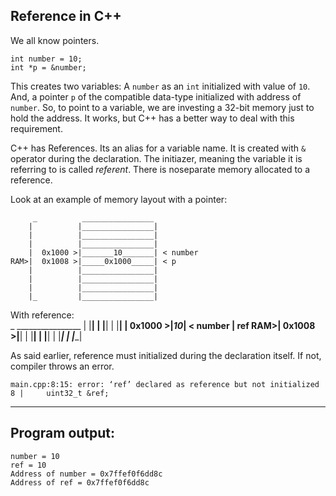 ## Reference in C++

We all know pointers. 

    int number = 10;
    int *p = &number;

This creates two variables: A `number` as an `int` initialized with value of `10`. And, a pointer `p` of the compatible data-type initialized with address of `number`. So, to point to a variable, we are investing a 32-bit memory just to hold the address. It works, but C++ has a better way to deal with this requirement.

C++ has References. Its an alias for a variable name. It is created with `&` operator during the declaration. The initiazer, meaning the variable it is referring to is called *referent*. There is noseparate memory allocated to a reference. 

Look at an example of memory layout with a pointer:

         _          ________________
        |          |________________|
        |          |________________|
        |          |________________|
        |  0x1000 >|_______10_______| < number 
    RAM>|  0x1008 >|_____0x1000_____| < p
        |          |________________|
        |          |________________|
        |          |________________|
        |_         |________________|

With reference:                       
         _          ________________
        |          |________________|
        |          |________________|
        |          |________________|
        |  0x1000 >|_______10_______| < number | ref
    RAM>|  0x1008 >|________________|
        |          |________________|
        |          |________________|
        |          |________________|
        |_         |________________|

As said earlier, reference must initialized during the declaration itself. If not, compiler throws an error.

    main.cpp:8:15: error: ‘ref’ declared as reference but not initialized
    8 |     uint32_t &ref;



***

## Program output:

    number = 10
    ref = 10
    Address of number = 0x7ffef0f6dd8c
    Address of ref = 0x7ffef0f6dd8c

